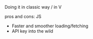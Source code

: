 Doing it in classic way / in V

pros and cons:
JS 
- Faster and smoother loading/fetching
- API key into the wild
